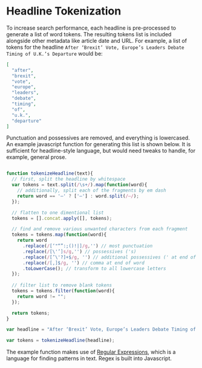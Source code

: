 # Headline Tokenization

To increase search performance, each headline is pre-processed to generate a list
of word tokens. The resulting tokens list is included alongside other metadata like 
article date and URL. For example, a list of tokens for the headline 
`After ‘Brexit’ Vote, Europe’s Leaders Debate Timing of U.K.’s Departure` would be: 

```json
[
  "after", 
  "brexit", 
  "vote", 
  "europe", 
  "leaders",  
  "debate", 
  "timing", 
  "of", 
  "u.k.",  
  "departure"
]
```

Punctuation and possessives are removed, and everything is lowercased. 
An example javascript function for generating this list is shown below. 
It is sufficient for headline-style language, but would need 
tweaks to handle, for example, general prose.

```js

function tokenizeHeadline(text){
  // first, split the headline by whitespace
  var tokens = text.split(/\s+/).map(function(word){
    // additionally, split each of the fragments by em dash
    return word == '—' ? ['—'] : word.split(/—/);
  });

  // flatten to one dimentional list
  tokens = [].concat.apply([], tokens);

  // find and remove various unwanted characters from each fragment
  tokens = tokens.map(function(word){
    return word
      .replace(/[‘"“”:;()!|]/g,'') // most punctuation
      .replace(/[\'’]s/g,'') // possessives ('s)
      .replace(/[’\'?]+$/g, '') // additional possessives (' at end of word)
      .replace(/[,]$/g, '') // comma at end of word
      .toLowerCase(); // transform to all lowercase letters
  });
  
  // filter list to remove blank tokens
  tokens = tokens.filter(function(word){
    return word != "";
  });

  return tokens;
}

var headline = "After ‘Brexit’ Vote, Europe’s Leaders Debate Timing of U.K.’s Departure";

var tokens = tokenizeHeadline(headline);

```

The example function makes use of [Regular Expressions](https://developer.mozilla.org/en-US/docs/Web/JavaScript/Guide/Regular_Expressions), 
which is a language for finding patterns in text. Regex is built into Javascript. 